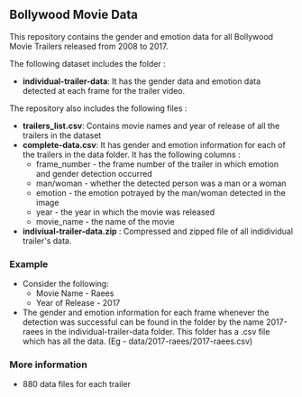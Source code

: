 ## Bollywood Movie Data 

This repository contains the gender and emotion data for all Bollywood Movie Trailers released from 2008 to 2017. 

The following dataset includes the folder :
- __individual-trailer-data__: It has the gender data and emotion data detected at each frame for the trailer video.

The repository also includes the following files :
- __trailers_list.csv__: Contains movie names and year of release of all the trailers in the dataset
- __complete-data.csv__: It has gender and emotion information for each of the trailers in the data folder. It has the following columns :
  - frame_number - the frame number of the trailer in which emotion and gender detection occurred
  - man/woman - whether the detected person was a man or a woman
  - emotion - the emotion potrayed by the man/woman detected in the image
  - year - the year in which the movie was released
  - movie_name - the name of the movie
- __indiviual-trailer-data.zip__ : Compressed and zipped file of all  indidividual trailer's data.

### Example
- Consider the following:
  - Movie Name - Raees
  - Year of Release - 2017
- The gender and emotion information for each frame whenever the detection was successful can be found in the folder by the name 2017-raees in the individual-trailer-data folder. This folder has a .csv file which has all the data. (Eg - data/2017-raees/2017-raees.csv)

### More information
- 880 data files for each trailer
